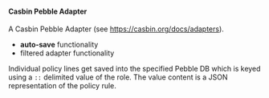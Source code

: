#### Casbin Pebble Adapter

A Casbin Pebble Adapter (see https://casbin.org/docs/adapters).

- **auto-save** functionality
- filtered adapter functionality

Individual policy lines get saved into the specified Pebble DB which is keyed using a `::` delimited value of the
role. The value content is a JSON representation of the policy rule.
